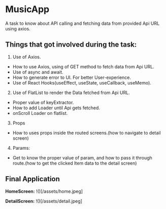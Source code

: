 # MusicApp
A task to know about API calling and fetching data from provided Api URL using axios.

## Things that got involved during the task:
1. Use of Axios.
  - How to use Axios, using of GET method to fetch data from Api URL.
  - Use of async and await.
  - How to generate error to UI. For better User-experience.
  - Use of React Hooks(useEffect, useState, useCallback, useMemo).
2. Use of FlatList to render the Data fetched from Api URL.
  - Proper value of keyExtractor.
  - How to add Loader until Api gets fetched.
  - onScroll Loader on flatlist.
3. Props
  - How to uses props inside the routed screens.(how to navigate to detail screen)
4. Params:
  - Get to know the proper value of param, and how to pass it through route.(how to get the clicked Item data to the detail screen)
  
  
## Final Application

**HomeScreen:**
!()[/assets/home.jpeg]

**DetailScreen:**
!()[/assets/detail.jpeg]
